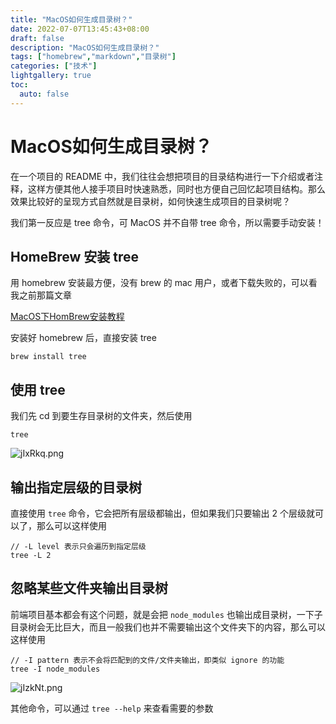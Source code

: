 ```yaml
---
title: "MacOS如何生成目录树？"
date: 2022-07-07T13:45:43+08:00
draft: false
description: "MacOS如何生成目录树？"
tags: ["homebrew","markdown","目录树"]
categories: ["技术"]
lightgallery: true
toc:
  auto: false
---
```

# MacOS如何生成目录树？

在一个项目的 README 中，我们往往会想把项目的目录结构进行一下介绍或者注释，这样方便其他人接手项目时快速熟悉，同时也方便自己回忆起项目结构。那么效果比较好的呈现方式自然就是目录树，如何快速生成项目的目录树呢？

我们第一反应是 tree 命令，可 MacOS 并不自带 tree 命令，所以需要手动安装！

## HomeBrew 安装 tree

用 homebrew 安装最方便，没有 brew 的 mac 用户，或者下载失败的，可以看我之前那篇文章

[MacOS下HomBrew安装教程](https://milo980412.github.io/macos%E4%B8%8Bhombrew%E5%AE%89%E8%A3%85%E6%95%99%E7%A8%8B/)

安装好 homebrew 后，直接安装 tree

```shell
brew install tree
```

## 使用 tree

我们先 cd 到要生存目录树的文件夹，然后使用

```shell
tree
```

![jIxRkq.png](https://s1.ax1x.com/2022/07/18/jIxRkq.png)

## 输出指定层级的目录树

直接使用 `tree` 命令，它会把所有层级都输出，但如果我们只要输出 2 个层级就可以了，那么可以这样使用

```shell
// -L level 表示只会遍历到指定层级
tree -L 2
```

## 忽略某些文件夹输出目录树

前端项目基本都会有这个问题，就是会把 `node_modules` 也输出成目录树，一下子目录树会无比巨大，而且一般我们也并不需要输出这个文件夹下的内容，那么可以这样使用

```shell
// -I pattern 表示不会将匹配到的文件/文件夹输出，即类似 ignore 的功能
tree -I node_modules
```

![jIzkNt.png](https://s1.ax1x.com/2022/07/18/jIzkNt.png)

其他命令，可以通过 `tree --help` 来查看需要的参数
